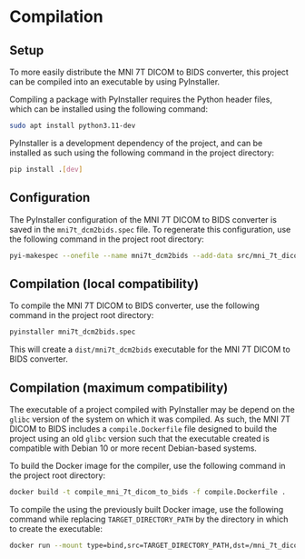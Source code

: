 # Compilation

## Setup

To more easily distribute the MNI 7T DICOM to BIDS converter, this project can be compiled into an executable by using PyInstaller.

Compiling a package with PyInstaller requires the Python header files, which can be installed using the following command:

```sh
sudo apt install python3.11-dev
```

PyInstaller is a development dependency of the project, and can be installed as such using the following command in the project directory:

```sh
pip install .[dev]
```

## Configuration

The PyInstaller configuration of the MNI 7T DICOM to BIDS converter is saved in the `mni7t_dcm2bids.spec` file. To regenerate this configuration, use the following command in the project root directory:

```sh
pyi-makespec --onefile --name mni7t_dcm2bids --add-data src/mni_7t_dicom_to_bids/assets:mni_7t_dicom_to_bids/assets src/mni_7t_dicom_to_bids/scripts/run_mni_7t_dicom_to_bids.py
```

## Compilation (local compatibility)

To compile the MNI 7T DICOM to BIDS converter, use the following command in the project root directory:

```sh
pyinstaller mni7t_dcm2bids.spec
```

This will create a `dist/mni7t_dcm2bids` executable for the MNI 7T DICOM to BIDS converter.

## Compilation (maximum compatibility)

The executable of a project compiled with PyInstaller may be depend on the `glibc` version of the system on which it was compiled. As such, the MNI 7T DICOM to BIDS includes a `compile.Dockerfile` file designed to build the project using an old `glibc` version such that the executable created is compatible with Debian 10 or more recent Debian-based systems.

To build the Docker image for the compiler, use the following command in the project root directory:

```sh
docker build -t compile_mni_7t_dicom_to_bids -f compile.Dockerfile .
```

To compile the using the previously built Docker image, use the following command while replacing `TARGET_DIRECTORY_PATH` by the directory in which to create the executable:

```sh
docker run --mount type=bind,src=TARGET_DIRECTORY_PATH,dst=/mni_7t_dicom_to_bids/dist compile_mni_7t_dicom_to_bids
```

